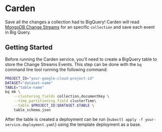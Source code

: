 # Carden

Save all the changes a collection had to BigQuery! Carden will read [MongoDB Change Streams](https://docs.mongodb.com/master/changeStreams/) for an specific `collection` and save each event in Big Query.

## Getting Started

Before running the Carden service, you'll need to create a BigQuery table to store the Change Streams Events. This step can be done with the `bq` command line tool running the following command:

```bash
PROJECT_ID="your-google-cloud-project-id"
DATASET="dataset-name"
TABLE="table-name"
bq mk \
    --clustering_fields collection,documentKey \
    --time_partitioning_field clusterTime\
    --table $PROJECT_ID:$DATASET.$TABLE \
    table_schema.json
```

After the table is created a deployment can be run (`kubectl apply -f your-service.deployment.yaml`) using the template deployment as a base.
